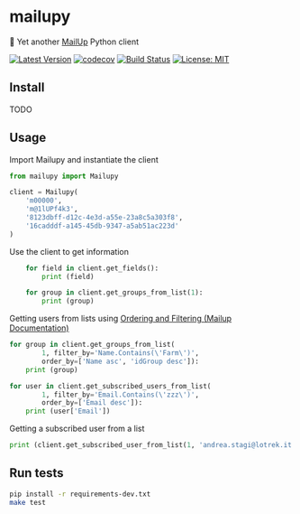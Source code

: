 # mailupy

💌 Yet another [MailUp](https://www.mailup.it/) Python client

[![Latest Version](https://img.shields.io/pypi/v/mailupy.svg)](https://pypi.python.org/pypi/mailupy/)
[![codecov](https://codecov.io/gh/lotrekagency/mailupy/branch/master/graph/badge.svg)](https://codecov.io/gh/lotrekagency/mailupy)
[![Build Status](https://travis-ci.org/lotrekagency/mailupy.svg?branch=master)](https://travis-ci.org/lotrekagency/mailupy)
[![License: MIT](https://img.shields.io/badge/License-MIT-blue.svg)](https://github.com/lotrekagency/mailupy/blob/master/LICENSE)

## Install

TODO

## Usage

Import Mailupy and instantiate the client

```py
from mailupy import Mailupy

client = Mailupy(
    'm00000',
    'm@1lUPf4k3',
    '8123dbff-d12c-4e3d-a55e-23a8c5a303f8',
    '16cadddf-a145-45db-9347-a5ab51ac223d'
)
```

Use the client to get information

```py
    for field in client.get_fields():
        print (field)
```

```py
    for group in client.get_groups_from_list(1):
        print (group)
```

Getting users from lists using [Ordering and Filtering (Mailup Documentation)](http://help.mailup.com/display/mailupapi/Paging+and+filtering)

```py
for group in client.get_groups_from_list(
        1, filter_by='Name.Contains(\'Farm\')',
        order_by=['Name asc', 'idGroup desc']):
    print (group)
```

```py
for user in client.get_subscribed_users_from_list(
        1, filter_by='Email.Contains(\'zzz\')',
        order_by=['Email desc']):
    print (user['Email'])
```

Getting a subscribed user from a list

```py
print (client.get_subscribed_user_from_list(1, 'andrea.stagi@lotrek.it'))
```

## Run tests

```sh
pip install -r requirements-dev.txt
make test
```
